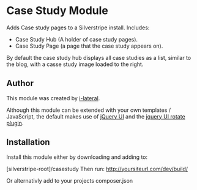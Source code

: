 Case Study Module
======================

Adds Case study pages to a Silverstripe install. Includes:

* Case Study Hub (A holder of case study pages).
* Case Study Page (a page that the case study appears on).

By default the case study hub displays all case studies as a list, similar to
the blog, with a casse study image loaded to the right.

## Author
This module was created by [i-lateral](http://www.i-lateral.com).

Although this module can be extended with your own templates / JavaScript,
the default makes use of [jQuery UI](http://www.jqueryui.com) and the
[jquery UI rotate plugin](https://github.com/cmcculloh/jQuery-UI-Tabs-Rotate).

## Installation
Install this module either by downloading and adding to:

[silverstripe-root]/casestudy
Then run: http://yoursiteurl.com/dev/build/

Or alternativly add to your projects composer.json
